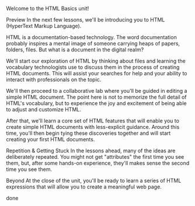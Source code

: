 Welcome to the HTML Basics unit!

Preview
In the next few lessons, we'll be introducing you to HTML (HyperText Markup Language).

HTML is a documentation-based technology. The word documentation probably inspires a mental image of someone carrying heaps of papers, folders, files. But what is a document in the digital realm?

We'll start our exploration of HTML by thinking about files and learning the vocabulary technologists use to discuss them in the process of creating HTML documents. This will assist your searches for help and your ability to interact with professionals on the topic.

We'll then proceed to a collaborative lab where you'll be guided in editing a simple HTML document. The point here is not to memorize the full detail of HTML's vocabulary, but to experience the joy and excitement of being able to adjust and customize HTML.

After that, we'll learn a core set of HTML features that will enable you to create simple HTML documents with less-explicit guidance. Around this time, you'll then begin tying these discoveries together and will start creating your first HTML documents.

Repetition & Getting Stuck
In the lessons ahead, many of the ideas are deliberately repeated. You might not get "attributes" the first time you see them, but, after some hands-on experience, they'll makes sense the second time you see them.

Beyond
At the close of the unit, you'll be ready to learn a series of HTML expressions that will allow you to create a meaningful web page.

done
